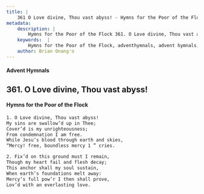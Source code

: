```yaml
---
title: |
    361 O Love divine, Thou vast abyss! - Hymns for the Poor of the Flock
metadata:
    description: |
        Hymns for the Poor of the Flock 361. O Love divine, Thou vast abyss!. O Love divine, Thou vast abyss! My sins are swallow’d up in Thee;  Cover’d is my unrighteousness; From condemnation I am free. While Jesu’s blood through earth and skies,  “Mercy! free, boundless mercy 1 ” cries. 
    keywords:  |
        Hymns for the Poor of the Flock, adventhymnals, advent hymnals, O Love divine, Thou vast abyss!, O Love divine, Thou vast abyss!, 
    author: Brian Onang'o
---
```


#### Advent Hymnals
## 361. O Love divine, Thou vast abyss!
####  Hymns for the Poor of the Flock

```txt
1. O Love divine, Thou vast abyss!
My sins are swallow’d up in Thee; 
Cover’d is my unrighteousness;
From condemnation I am free.
While Jesu’s blood through earth and skies, 
“Mercy! free, boundless mercy 1 ” cries.

2. Fix’d on this ground must I remain,
Though my heart fail and flesh decay; 
This anchor shall my soul sustain,
When earth’s foundations melt away: 
Mercy’s full pow’r I then shall prove,
Lov’d with an everlasting love.
```
